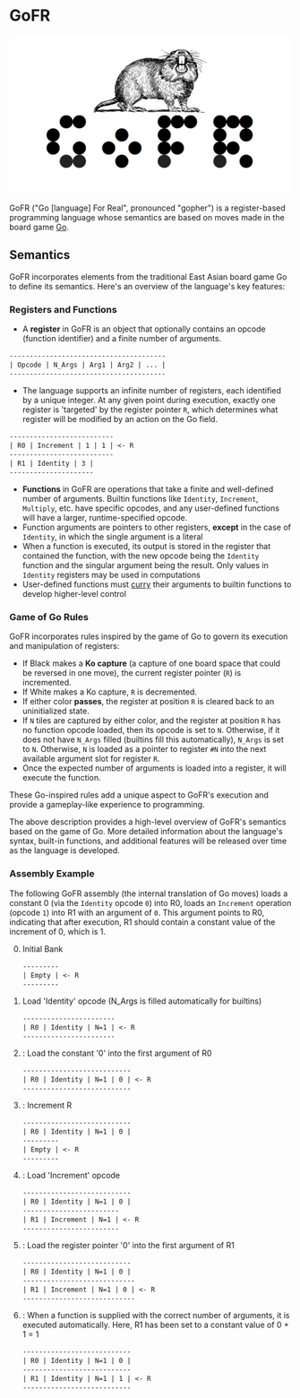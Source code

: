 # GoFR

![GoFR Logo](media/gofr_logo.png)

GoFR ("Go [language] For Real", pronounced "gopher") is a register-based programming language whose semantics are based on moves made in the board game [Go](https://en.wikipedia.org/wiki/Go_(game)).

## Semantics

GoFR incorporates elements from the traditional East Asian board game Go to define its semantics. Here's an overview of the language's key features:

### Registers and Functions

- A **register** in GoFR is an object that optionally contains an opcode (function identifier) and a finite number of arguments.
```
---------------------------------------
| Opcode | N_Args | Arg1 | Arg2 | ... |
---------------------------------------
```
- The language supports an infinite number of registers, each identified by a unique integer. At any given point during execution, exactly one register is 'targeted' by the register pointer `R`, which determines what register will be modified by an action on the Go field.
```
--------------------------
| R0 | Increment | 1 | 1 | <- R
--------------------------
| R1 | Identity | 3 |
---------------------
```
- **Functions** in GoFR are operations that take a finite and well-defined number of arguments. Builtin functions like `Identity`, `Increment`, `Multiply`, etc. have specific opcodes, and any user-defined functions will have a larger, runtime-specified opcode. 
- Function arguments are pointers to other registers, **except** in the case of `Identity`, in which the single argument is a literal
- When a function is executed, its output is stored in the register that contained the function, with the new opcode being the `Identity` function and the singular argument being the result. Only values in `Identity` registers may be used in computations
- User-defined functions must [curry](https://en.wikipedia.org/wiki/Currying) their arguments to builtin functions to develop higher-level control

### Game of Go Rules

GoFR incorporates rules inspired by the game of Go to govern its execution and manipulation of registers:

- If Black makes a **Ko capture** (a capture of one board space that could be reversed in one move), the current register pointer (`R`) is incremented.
- If White makes a Ko capture, `R` is decremented.
- If either color **passes**, the register at position `R` is cleared back to an uninitialized state.
- If `N` tiles are captured by either color, and the register at position `R` has no function opcode loaded, then its opcode is set to `N`. Otherwise, if it does not have `N_Args` filled (builtins fill this automatically), `N_Args` is set to `N`. Otherwise, `N` is loaded as a pointer to register `#N` into the next available argument slot for register `R`.
- Once the expected number of arguments is loaded into a register, it will execute the function.

These Go-inspired rules add a unique aspect to GoFR's execution and provide a gameplay-like experience to programming.

The above description provides a high-level overview of GoFR's semantics based on the game of Go. More detailed information about the language's syntax, built-in functions, and additional features will be released over time as the language is developed.

### Assembly Example

The following GoFR assembly (the internal translation of Go moves) loads a 
constant 0 (via the `Identity` opcode `0`) into R0, loads an `Increment` operation
(opcode `1`) into R1 with an argument of `0`. This argument points to R0, indicating
that after execution, R1 should contain a constant value of the increment of 0, 
which is 1.

0. Initial Bank
    ```
    ---------
    | Empty | <- R
    ---------
    ```
1.  Load 'Identity' opcode (N_Args is filled automatically for builtins)
    ```
    -----------------------
    | R0 | Identity | N=1 | <- R
    -----------------------
    ```
2. : Load the constant '0' into the first argument of R0
    ```
    ---------------------------
    | R0 | Identity | N=1 | 0 | <- R
    ---------------------------
    ```
3. : Increment R
    ```
    ---------------------------
    | R0 | Identity | N=1 | 0 |
    ---------
    | Empty | <- R
    ---------
    ```
4. : Load 'Increment' opcode
    ```
    ---------------------------
    | R0 | Identity | N=1 | 0 |
    ------------------------
    | R1 | Increment | N=1 | <- R
    ------------------------
    ```
5. : Load the register pointer '0' into the first argument of R1
    ```
    ---------------------------
    | R0 | Identity | N=1 | 0 |
    ----------------------------
    | R1 | Increment | N=1 | 0 | <- R
    ----------------------------
    ```
6. : When a function is supplied with the correct number of arguments,
it is executed automatically. Here, R1 has been set to a constant value of
0 + 1 = 1
    ```
    ---------------------------
    | R0 | Identity | N=1 | 0 |
    ---------------------------
    | R1 | Identity | N=1 | 1 | <- R
    ---------------------------
    ```
